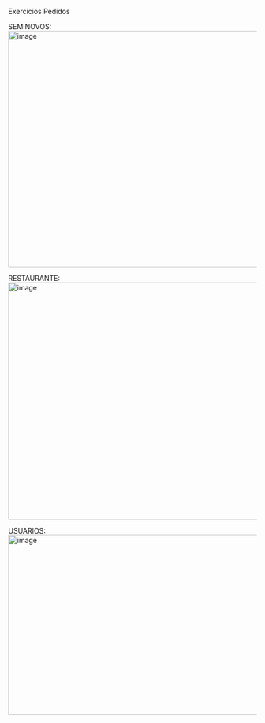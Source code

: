 Exercicios Pedidos 

SEMINOVOS:
<img width="798" height="479" alt="image" src="https://github.com/user-attachments/assets/4533560c-2083-4dfc-b194-c38007d9a2db" />


RESTAURANTE:
<img width="673" height="481" alt="image" src="https://github.com/user-attachments/assets/8fa1b2ac-dbde-41e7-94ac-026cebfb5db8" />

USUARIOS:
<img width="665" height="365" alt="image" src="https://github.com/user-attachments/assets/19c28a63-f303-4e98-915a-d83450c97838" />
